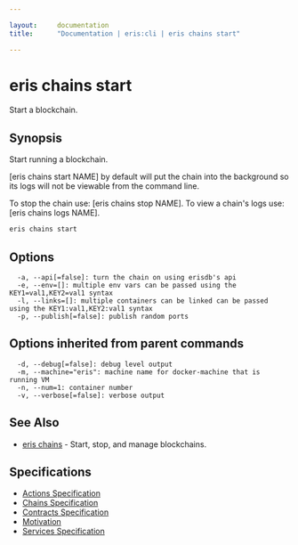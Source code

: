 ```yaml
---

layout:     documentation
title:      "Documentation | eris:cli | eris chains start"

---
```


# eris chains start

Start a blockchain.

## Synopsis

Start running a blockchain.
	
[eris chains start NAME] by default will put the chain into the
background so its logs will not be viewable from the command line.

To stop the chain use:      [eris chains stop NAME].
To view a chain's logs use: [eris chains logs NAME].

```bash
eris chains start
```

## Options

```
  -a, --api[=false]: turn the chain on using erisdb's api
  -e, --env=[]: multiple env vars can be passed using the KEY1=val1,KEY2=val1 syntax
  -l, --links=[]: multiple containers can be linked can be passed using the KEY1:val1,KEY2:val1 syntax
  -p, --publish[=false]: publish random ports
```

## Options inherited from parent commands

```
  -d, --debug[=false]: debug level output
  -m, --machine="eris": machine name for docker-machine that is running VM
  -n, --num=1: container number
  -v, --verbose[=false]: verbose output
```

## See Also

* [eris chains](https://docs.erisindustries.com/documentation/eris-cli/0.11.0/eris_chains/)	 - Start, stop, and manage blockchains.

## Specifications

* [Actions Specification](https://docs.erisindustries.com/documentation/eris-cli/0.11.0/actions_specification/)
* [Chains Specification](https://docs.erisindustries.com/documentation/eris-cli/0.11.0/chains_specification/)
* [Contracts Specification](https://docs.erisindustries.com/documentation/eris-cli/0.11.0/contracts_specification/)
* [Motivation](https://docs.erisindustries.com/documentation/eris-cli/0.11.0/motivation/)
* [Services Specification](https://docs.erisindustries.com/documentation/eris-cli/0.11.0/services_specification/)

